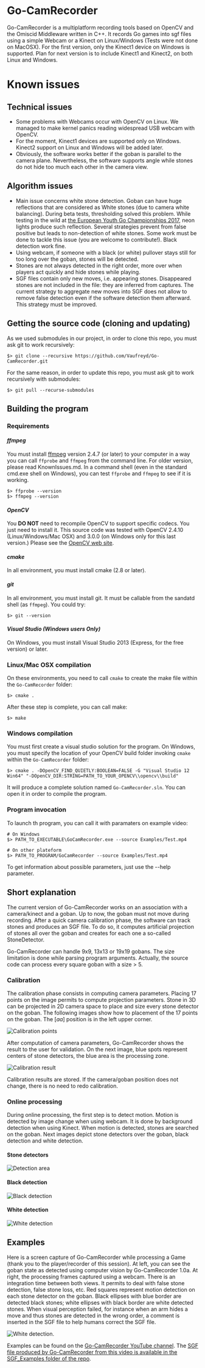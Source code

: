 # Go-CamRecorder

Go-CamRecorder is a multiplatform recording tools based on OpenCV and the Omiscid Middleware written in C++.
It records Go games into sgf files using a simple Webcam or a Kinect on Linux/Windows (Tests were not done on MacOSX).
For the first version, only the Kinect1 device on Windows is supported. Plan for next version is to include Kinect1 and Kinect2,
on both Linux and Windows. 

# Known issues
## Technical issues
-	Some problems with Webcams occur with OpenCV on Linux. We managed to make kernel panics reading widespread USB webcam with OpenCV.  
-	For the moment, Kinect1 devices are supported only on Windows. Kinect2 support on Linux and Windows will be added later.
-	Obviously, the software works better if the goban is parallel to the camera plane.  Nevertheless, the software supports angle while stones do not hide too much each other in the camera view.

## Algorithm issues
-	Main issue concerns white stone detection. Goban can have huge reflections that are considered as White stones (due to camera white balancing). During beta tests, thresholding solved this problem. While testing in the wild at [the European Youth Go Championships 2017](http://eygc2017.jeudego.org/), neon lights produce such reflection. Several strategies prevent from false positive but leads to non-detection of white stones. Some work must be done to tackle this issue (you are welcome to contribute!). Black detection work fine.
-	Using webcam, if someone with a black (or white) pullover stays still for too long over the goban, stones will be detected.
-	Stones are not always detected in the right order, more over when players act quickly and hide stones while playing. 
-	SGF files contain only new moves, i.e. appearing stones. Disappeared stones are not included in the file: they are inferred from captures. The current strategy to aggregate new moves into SGF does not allow to remove false detection even if the software detection them afterward. This strategy must be improved.

## Getting the source code (cloning and updating)

As we used submodules in our project, in order to clone this repo, you must ask git to work recursively:

    $> git clone --recursive https://github.com/Vaufreyd/Go-CamRecorder.git
    
For the same reason, in order to update this repo, you must ask git to work recursively with submodules:

    $> git pull --recurse-submodules

## Building the program

### Requirements

#### *ffmpeg*

You must install [ffmpeg](https://www.ffmpeg.org/) version 2.4.7 (or later) to your computer in a way you can call `ffprobe` and `ffmpeg` from
the command line. For older version, please read KnownIssues.md.
In a command shell (even in the standard cmd.exe shell on Windows), you can test `ffprobe` and `ffmpeg` to see if it is working.

    $> ffprobe --version  
    $> ffmpeg --version

#### *OpenCV*

You **DO NOT** need to recompile OpenCV to support specific codecs. You just need to install it. This source code
was tested with OpenCV 2.4.10 (Linux/Windows/Mac OSX) and 3.0.0 (on Windows only for this last version.) Please see the [OpenCV web site](http://opencv.org).

#### *cmake*

In all environment, you must install cmake (2.8 or later).

#### *git*

In all environment, you must install git. It must be callable from the sandatd shell (as `ffmpeg`). You could try:

    $> git --version  

#### *Visual Studio (Windows users Only)*

On Windows, you must install Visual Studio 2013 (Express, for the free version) or later.

### Linux/Mac OSX compilation

On these environments, you need to call `cmake` to create the make file within the `Go-CamRecorder` folder:

    $> cmake .

After these step is complete, you can call make:

    $> make

### Windows compilation

You must first create a visual studio solution for the program. On Windows, you must specify the location of your OpenCV build folder invoking `cmake` within the `Go-CamRecorder` folder:

    $> cmake . -DOpenCV_FIND_QUIETLY:BOOLEAN=FALSE -G "Visual Studio 12 Win64" "-DOpenCV_DIR:STRING=PATH_TO_YOUR_OPENCV\\opencv\\build"

It will produce a complete solution named `Go-CamRecorder.sln`. You can open it in order to compile the program.

### Program invocation

To launch th program, you can call it with paramaters on example video:

    # On Windows
    $> PATH_TO_EXECUTABLE\GoCamRecorder.exe --source Examples/Test.mp4

    # On other plateform
    $> PATH_TO_PROGRAM/GoCamRecorder --source Examples/Test.mp4

To get information about possible parameters, just use the --help parameter.

## Short explanation

The current version of Go-CamRecorder works on an association with a camera/kinect and a goban. Up to now, the goban must not move
during recording. After a quick camera calibration phase, the software can track stones and produces an SGF file.
To do so, it computes artificial projection of stones all over the goban and creates for each one a so-called StoneDetector.

Go-CamRecorder can handle 9x9, 13x13 or 19x19 gobans. 
The size limitation is done while parsing program arguments. 
Actually, the source code can process every square goban with a size > 5.

### Calibration

The calibration phase consists in computing camera parameters. Placing 17 points on the image permits to compute projection parameters.
Stone in 3D can be projected in 2D camera space to place and size every stone detector on the goban.
The following images show how to placement of the 17 points on the goban. The [_aa_] position is in the left upper corner.

![Calibration points](/Images/CalibrationExample.png)

After computation of camera parameters, Go-CamRecorder shows the result to the user for validation. On the next image, blue spots
represent centers of stone detectors, the blue area is the processing zone.

![Calibration result](/Images/CalibrationResult.png) 

Calibration results are stored. If the camera/goban position does not change, there is no need to redo calibration.

### Online processing

During online processing, the first step is to detect motion. Motion is detected by image change when using webcam.
It is done by background detection when using Kinect. When motion is detected, stones are searched on the goban.
Next images depict stone detectors over the goban, black detection and white detection.

#### Stone detectors
![Detection area](/Images/DetectionArea.png)
#### Black detection
![Black detection](/Images/BlackDetection.png) 
#### White detection
![White detection](/Images/WhiteDetection.png) 

## Examples

Here is a screen capture of Go-CamRecorder while processing 
a Game (thank you to the player/recorder of this session). At left, you can see the goban state as detected
using computer vision by Go-CamRecorder 1.0a. At right, the processing frames captured using a webcam. There is an integration time between both views. It permits to deal with false stone detection, false stone loss, etc. Red squares represent motion detection on each stone detector on the goban. Black ellipses with blue border are detected black stones; white ellipses with black border are white detected stones. When visual perception failed, for instance when an arm hides a move and thus stones are detected in the wrong order, a comment is inserted in the SGF file to help humans correct the SGF file.

![White detection](Images/Go-CamRecorder_in_action.png).

Examples can be found on the [Go-CamRecorder YouTube channel](https://www.youtube.com/channel/UCmsQVrwGb3ARL4KsHE5NVpA).
The [SGF file produced by Go-CamRecorder from this video is available in the SGF_Examples folder of the repo](https://github.com/Vaufreyd/Go-CamRecorder/blob/master/SGF_Examples/2017-02-16.17-20_2612040790.sgf).


